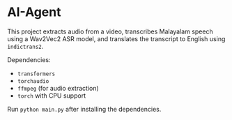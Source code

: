 # AI-Agent

This project extracts audio from a video, transcribes Malayalam speech using a Wav2Vec2 ASR model, and translates the transcript to English using `indictrans2`.

Dependencies:

- `transformers`
- `torchaudio`
- `ffmpeg` (for audio extraction)
- `torch` with CPU support

Run `python main.py` after installing the dependencies.
